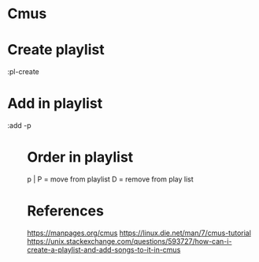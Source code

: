 # Cmus

# Create playlist
:pl-create <playlist>

# Add in playlist
:add -p <dir>

# Order in playlist
p | P = move from playlist
D     = remove from play list

# References
https://manpages.org/cmus
https://linux.die.net/man/7/cmus-tutorial
https://unix.stackexchange.com/questions/593727/how-can-i-create-a-playlist-and-add-songs-to-it-in-cmus
